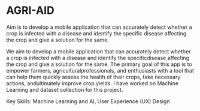 # AGRI-AID
Aim is to develop a mobile application that can accurately detect whether a crop is infected with a disease and identify the specific disease affecting the crop and give a solution for the same.


We aim to develop a mobile application that can accurately detect whether a crop is infected with a disease and identify the specificdisease affecting the crop and give a solution for the same. The primary goal of this app is to empower farmers, agriculturalprofessionals, and enthusiasts with a tool that can help them quickly assess the health of their crops, take necessary actions, andultimately improve crop yields.
I have worked on Machine Learning and dataset collection for this project.

Key Skills: Machine Learning and AI, User Experience (UX) Design
